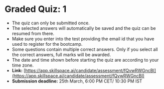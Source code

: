 # Graded Quiz: 1

* The quiz can only be submitted once.
* The selected answers will automatically be saved and the quiz can be resumed from there.&#x20;
* Make sure you enter into the test providing the email id that you have used to register for the bootcamp.
* Some questions contain multiple correct answers. Only if you select all the correct answers, full marks will be awarded.
* The date and time shown before starting the quiz are according to your time zone.
* **Link:** [https://app.skillspace.ai/candidate/assessment/fQvwRWGncBI](https://app.skillspace.ai/candidate/assessment/fQvwRWGncBI)
* **Submission deadline:** 25th March, 6:00 PM CET/ 10:30 PM IST

